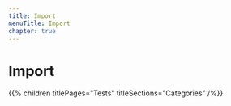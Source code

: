 ```yaml
---
title: Import
menuTitle: Import
chapter: true
---
```


# Import

{{% children titlePages="Tests" titleSections="Categories" /%}}